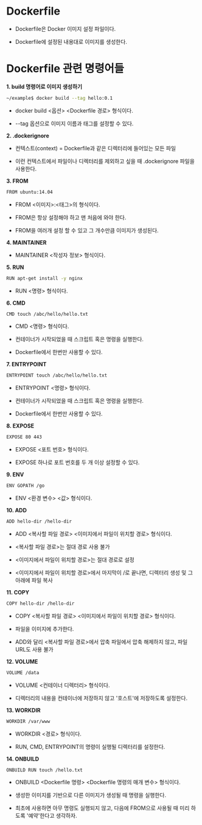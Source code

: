 # Dockerfile
 - Dockerfile은 Docker 이미지 설정 파일이다. 
 
 - Dockerfile에 설정된 내용대로 이미지를 생성한다.
 
# Dockerfile 관련 명령어들
**1. build 명령어로 이미지 생성하기**
```sh
~/example$ docker build --tag hello:0.1
````

- docker build <옵션> <Dockerfile 경로> 형식이다.

- --tag 옵션으로 이미지 이름과 태그를 설정할 수 있다.

**2. .dockerignore**

- 컨텍스트(context) = Dockerfile과 같은 디렉터리에 들어있는 모든 파일

- 이런 컨텍스트에서 파일이나 디렉터리를 제외하고 싶을 때 .dockerignore 파일을 사용한다.

**3. FROM**
```sh
FROM ubuntu:14.04
````

- FROM <이미지>:<태그>의 형식이다.

- FROM은 항상 설정해야 하고 맨 처음에 와야 한다.

- FROM을 여러개 설정 할 수 있고 그 개수만큼 이미지가 생성된다.

**4. MAINTAINER**

- MAINTAINER <작성자 정보> 형식이다.

**5. RUN**
```sh
RUN apt-get install -y nginx
````
- RUN <명령> 형식이다. 

**6. CMD**
```sh
CMD touch /abc/hello/hello.txt
````
- CMD <명령> 형식이다.

- 컨테이너가 시작되었을 때 스크립트 혹은 명령을 실행한다.

- Dockerfile에서 한번만 사용할 수 있다.

**7. ENTRYPOINT**
```sh
ENTRYPOINT touch /abc/hello/hello.txt
````
- ENTRYPOINT <명령> 형식이다.

- 컨테이너가 시작되었을 때 스크립트 혹은 명령을 실행한다.

- Dockerfile에서 한번만 사용할 수 있다.

**8. EXPOSE**
```sh
EXPOSE 80 443
````
- EXPOSE <포트 번호> 형식이다.

- EXPOSE 하나로 포트 번호를 두 개 이상 설정할 수 있다.

**9. ENV**
```sh
ENV GOPATH /go
````
- ENV <환경 변수> <값> 형식이다.

**10. ADD**
```sh
ADD hello-dir /hello-dir
````
- ADD <복사할 파일 경로> <이미지에서 파일이 위치할 경로> 형식이다.

- <복사할 파일 경로>는 절대 경로 사용 불가

- <이미지에서 파일이 위치할 경로>는 절대 경로로 설정

- <이미지에서 파일이 위치할 경로>에서 마지막이 /로 끝나면, 디렉터리 생성 및 그 아래에 파일 복사

**11. COPY**
```sh
COPY hello-dir /hello-dir
````
- COPY <복사할 파일 경로> <이미지에서 파일이 위치할 경로> 형식이다.

- 파일을 이미지에 추가한다.

- ADD와 달리 <복사할 파일 경로>에서 압축 파일에서 압축 해제하지 않고, 파일 URL도 사용 불가

**12. VOLUME**
```sh
VOLUME /data
````
- VOLUME <컨테이너 디렉터리> 형식이다.

- 디렉터리의 내용을 컨테이너에 저장하지 않고 '호스트'에 저장하도록 설정한다.

**13. WORKDIR**
```sh
WORKDIR /var/www
````
- WORKDIR <경로> 형식이다.

- RUN, CMD, ENTRYPOINT의 명령이 실행될 디렉터리를 설정한다.

**14. ONBUILD**
```sh
ONBUILD RUN touch /hello.txt
````
- ONBUILD <Dockerfile 명령> <Dockerfile 명령의 매개 변수> 형식이다.

- 생성한 이미지를 기반으로 다른 이미지가 생성될 때 명령을 실행한다.

- 최초에 사용하면 아무 명령도 실행되지 않고, 다음에 FROM으로 사용될 때 미리 하도록 '예약'한다고 생각하자.
